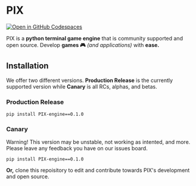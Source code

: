 # PIX

[![Open in GitHub Codespaces](https://github.com/codespaces/badge.svg)](https://codespaces.new/TVRework/PIX?quickstart=1)

PIX is a **python terminal game engine** that is community supported and open source. Develop **games 🎮** _(and applications)_ with **ease.**

## Installation

We offer two different versions. **Production Release** is the currently supported version while **Canary** is all RCs, alphas, and betas.

### Production Release

```shell
pip install PIX-engine==0.1.0
```

### Canary
Warning! This version may be unstable, not working as intented, and more. Please leave any feedback you have on our issues board.

```shell
pip install PIX-engine==0.1.0
```

**Or,** clone this repoisitory to edit and contribute towards PIX's development and open source.
